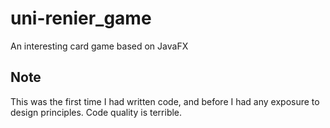 # uni-renier_game
An interesting card game based on JavaFX


## Note
This was the first time I had written code, and before I had any exposure to design principles. Code quality is terrible.